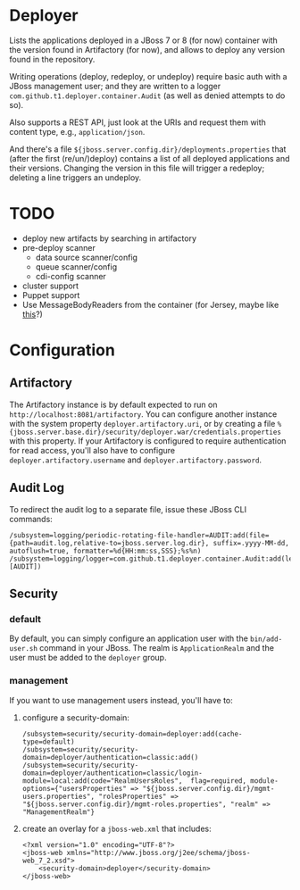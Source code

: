 # Deployer

Lists the applications deployed in a JBoss 7 or 8 (for now) container with the version found in Artifactory (for now), and allows to deploy any version found in the repository.

Writing operations (deploy, redeploy, or undeploy) require basic auth with a JBoss management user; and they are written to a logger `com.github.t1.deployer.container.Audit` (as well as denied attempts to do so).

Also supports a REST API, just look at the URIs and request them with content type, e.g., `application/json`.

And there's a file `${jboss.server.config.dir}/deployments.properties` that (after the first (re/un/)deploy) contains a list of all deployed applications and their versions. Changing the version in this file will trigger a redeploy; deleting a line triggers an undeploy.

# TODO

* deploy new artifacts by searching in artifactory
* pre-deploy scanner
	* data source scanner/config
	* queue scanner/config
	* cdi-config scanner
* cluster support
* Puppet support
* Use MessageBodyReaders from the container (for Jersey, maybe like [this](https://jersey.java.net/documentation/latest/message-body-workers.html#d0e7606)?)

# Configuration

## Artifactory

The Artifactory instance is by default expected to run on `http://localhost:8081/artifactory`. You can configure another instance with the system property `deployer.artifactory.uri`, or by creating a file `%{jboss.server.base.dir}/security/deployer.war/credentials.properties` with this property. If your Artifactory is configured to require authentication for read access, you'll also have to configure `deployer.artifactory.username` and `deployer.artifactory.password`.

## Audit Log

To redirect the audit log to a separate file, issue these JBoss CLI commands:

```
/subsystem=logging/periodic-rotating-file-handler=AUDIT:add(file={path=audit.log,relative-to=jboss.server.log.dir}, suffix=.yyyy-MM-dd, autoflush=true, formatter=%d{HH:mm:ss,SSS};%s%n)
/subsystem=logging/logger=com.github.t1.deployer.container.Audit:add(level=ALL,handlers=[AUDIT])
```


## Security

### default

By default, you can simply configure an application user with the `bin/add-user.sh` command in your JBoss. The realm is `ApplicationRealm` and the user must be added to the `deployer` group.

### management

If you want to use management users instead, you'll have to:

1. configure a security-domain:

	```
	/subsystem=security/security-domain=deployer:add(cache-type=default)
	/subsystem=security/security-domain=deployer/authentication=classic:add()
	/subsystem=security/security-domain=deployer/authentication=classic/login-module=local:add(code="RealmUsersRoles", 	flag=required, module-options={"usersProperties" => "${jboss.server.config.dir}/mgmt-users.properties", "rolesProperties" => "${jboss.server.config.dir}/mgmt-roles.properties", "realm" => "ManagementRealm"}
	```

1. create an overlay for a `jboss-web.xml` that includes:

	```
	<?xml version="1.0" encoding="UTF-8"?>
	<jboss-web xmlns="http://www.jboss.org/j2ee/schema/jboss-web_7_2.xsd">
	    <security-domain>deployer</security-domain>
	</jboss-web>
	```
